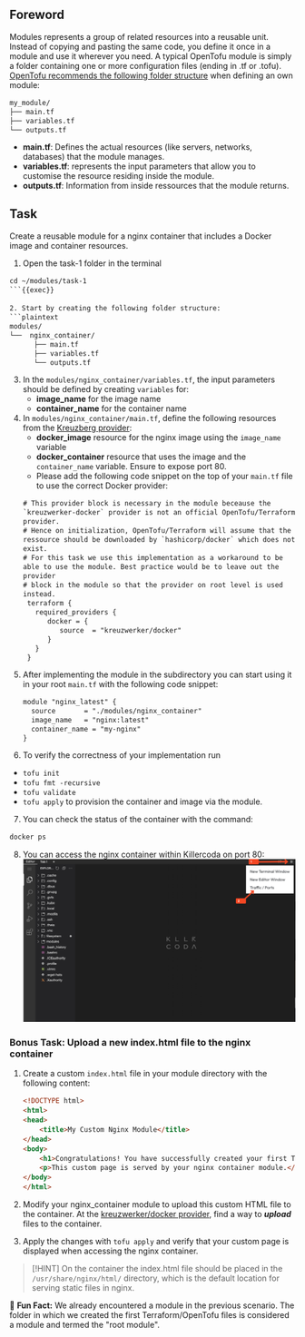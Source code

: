 ## Foreword
Modules represents a group of related resources into a reusable unit. Instead of copying and pasting the same code, you define it once in a module and use it wherever you need.
A typical OpenTofu module is simply a folder containing one or more configuration files (ending in .tf or .tofu). 
[OpenTofu recommends the following folder structure](https://opentofu.org/docs/language/modules/develop/structure/#:~:text=The%20standard%20module%20structure%20is,the%20module%20registry%2C%20and%20more.) when defining an own module:

```plaintext
my_module/
├── main.tf
├── variables.tf
└── outputs.tf
```
- **main.tf**: Defines the actual resources (like servers, networks, databases) that the module manages.
- **variables.tf**: represents the input parameters that allow you to customise the resource residing inside the module.
- **outputs.tf**: Information from inside ressources that the module returns.

## Task
Create a reusable module for a nginx container that includes a Docker image and container resources. 
1. Open the task-1 folder in the terminal
```
cd ~/modules/task-1
```{{exec}}

2. Start by creating the following folder structure:
```plaintext
modules/
└──  nginx_container/
      ├── main.tf
      ├── variables.tf
      └── outputs.tf
```
3. In the `modules/nginx_container/variables.tf`, the input parameters should be defined by creating `variables` for:
   - **image_name** for the image name
   - **container_name** for the container name
4. In `modules/nginx_container/main.tf`, define the following resources from the [Kreuzberg provider](https://registry.terraform.io/providers/kreuzwerker/docker/latest/docs):
   - **docker_image** resource for the nginx image using the `image_name` variable
   - **docker_container** resource that uses the image and the `container_name` variable. Ensure to expose port 80.
   - Please add the following code snippet on the top of your `main.tf` file to use the correct Docker provider:
   ```hcl
   # This provider block is necessary in the module beceause the `kreuzwerker-docker` provider is not an official OpenTofu/Terraform provider.
   # Hence on initialization, OpenTofu/Terraform will assume that the ressource should be downloaded by `hashicorp/docker` which does not exist.
   # For this task we use this implementation as a workaround to be able to use the module. Best practice would be to leave out the provider 
   # block in the module so that the provider on root level is used instead.
    terraform {
      required_providers {
         docker = {
            source  = "kreuzwerker/docker"
         }
      }
    }
   ```
5. After implementing the module in the subdirectory you can start using it in your root `main.tf` with the following code snippet:
   ```hcl
   module "nginx_latest" {
     source       = "./modules/nginx_container"
     image_name   = "nginx:latest"
     container_name = "my-nginx"
   }
   ```
6.  To verify the correctness of your implementation run 
- `tofu init` 
- `tofu fmt -recursive` 
- `tofu validate`
- `tofu apply` to provision the container and image via the module.

7. You can check the status of the container with the command:
```bash
docker ps
```
8. You can access the nginx container within Killercoda on port 80:
   ![Everything fine](./../assets/access_ports_killercoda.png)

### Bonus Task: Upload a new index.html file to the nginx container
1. Create a custom `index.html` file in your module directory with the following content:
   ```html
   <!DOCTYPE html>
   <html>
   <head>
       <title>My Custom Nginx Module</title>
   </head>
   <body>
       <h1>Congratulations! You have successfully created your first Tofu module!</h1>
       <p>This custom page is served by your nginx container module.</p>
   </body>
   </html>
   ```

2. Modify your nginx_container module to upload this custom HTML file to the container. At the [kreuzwerker/docker provider](https://registry.terraform.io/providers/kreuzwerker/docker/latest/docs/resources/container), find a way to ***upload*** files to the container.
3. Apply the changes with `tofu apply` and verify that your custom page is displayed when accessing the nginx container.

> [!HINT]
> On the container the index.html file should be placed in the `/usr/share/nginx/html/` directory, which is the default location for serving static files in nginx.

📝 **Fun Fact:** 
We already encountered a module in the previous scenario. The folder in which we created the first Terraform/OpenTofu files is considered a module and termed the "root module".
